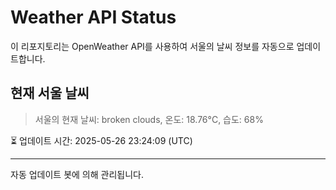 
# Weather API Status

이 리포지토리는 OpenWeather API를 사용하여 서울의 날씨 정보를 자동으로 업데이트합니다.

## 현재 서울 날씨
> 서울의 현재 날씨: broken clouds, 온도: 18.76°C, 습도: 68%

⏳ 업데이트 시간: 2025-05-26 23:24:09 (UTC)

---
자동 업데이트 봇에 의해 관리됩니다.
